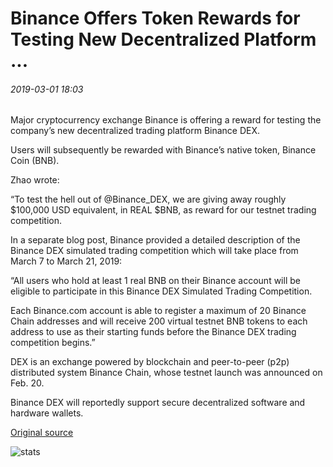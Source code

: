 # Binance Offers Token Rewards for Testing New Decentralized Platform ...

###### 2019-03-01 18:03

Major cryptocurrency exchange Binance is offering a reward for testing the company’s new decentralized trading platform Binance DEX.

Users will subsequently be rewarded with Binance’s native token, Binance Coin (BNB).

Zhao wrote:

“To test the hell out of @Binance\_DEX, we are giving away roughly $100,000 USD equivalent, in REAL $BNB, as reward for our testnet trading competition.

In a separate blog post, Binance provided a detailed description of the Binance DEX simulated trading competition which will take place from March 7 to March 21, 2019:

“All users who hold at least 1 real BNB on their Binance account will be eligible to participate in this Binance DEX Simulated Trading Competition.

Each Binance.com account is able to register a maximum of 20 Binance Chain addresses and will receive 200 virtual testnet BNB tokens to each address to use as their starting funds before the Binance DEX trading competition begins.”

DEX is an exchange powered by blockchain and peer-to-peer (p2p) distributed system Binance Chain, whose testnet launch was announced on Feb. 20.

Binance DEX will reportedly support secure decentralized software and hardware wallets.

[Original source](https://cointelegraph.com/news/binance-offers-token-rewards-for-testing-new-decentralized-platform)

![stats](https://c.statcounter.com/11760860/0/a89fa40b/1/ "stats")